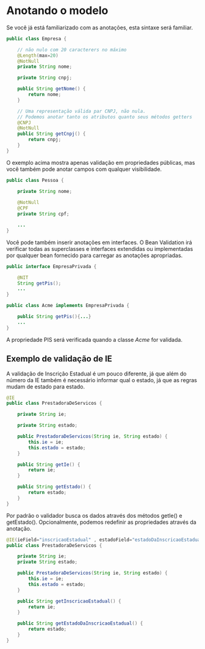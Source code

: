 # Anotando o modelo

Se você já está familiarizado com as anotações, esta sintaxe será familiar.

```java
public class Empresa {  

    // não nulo com 20 caracterers no máximo  
    @Length(max=20)  
    @NotNull
    private String nome;

    private String cnpj;

    public String getNome() {  
        return nome;  
    }  

    // Uma representação válida par CNPJ, não nula.
    // Podemos anotar tanto os atributos quanto seus métodos getters
    @CNPJ  
    @NotNull  
    public String getCnpj() {  
        return cnpj;  
    }  
}
```

O exemplo acima mostra apenas validação em propriedades públicas, mas você também pode anotar campos com qualquer visibilidade.
```java
public class Pessoa {  

    private String nome;  
    
    @NotNull   
    @CPF
    private String cpf;  

    ... 
} 
```

Você pode também inserir anotações em interfaces. O Bean Validation irá verificar todas as superclasses e interfaces extendidas ou implementadas por qualquer bean fornecido para carregar as anotações apropriadas. 

```java
public interface EmpresaPrivada {  

    @NIT  
    String getPis();  
    ...  
}  

public class Acme implements EmpresaPrivada {  

    public String getPis(){...}  
    ...  
}  
```
A propriedade PIS será verificada quando a classe *Acme* for validada.

## Exemplo de validação de IE

A validação de Inscrição Estadual é um pouco diferente, já que além do número da IE também é necessário informar qual o estado, já que as regras mudam de estado para estado.
```java
@IE  
public class PrestadoraDeServicos {  

    private String ie;  

    private String estado;  

    public PrestadoraDeServicos(String ie, String estado) {  
        this.ie = ie;  
        this.estado = estado;  
    }  

    public String getIe() {  
        return ie;  
    }  

    public String getEstado() {  
        return estado;  
    }  
} 
```

Por padrão o validador busca os dados através dos métodos getIe() e getEstado(). Opcionalmente, podemos redefinir as propriedades através da anotação. 

```java
@IE(ieField="inscricaoEstadual" , estadoField="estadoDaInscricaoEstadual")  
public class PrestadoraDeServicos {  

    private String ie;  
    private String estado;  

    public PrestadoraDeServicos(String ie, String estado) {  
        this.ie = ie;  
        this.estado = estado;  
    }  

    public String getInscricaoEstadual() {  
        return ie;  
    }  

    public String getEstadoDaInscricaoEstadual() {  
        return estado;  
    }  
}  
```

